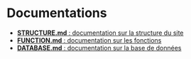 # Documentations

- [**STRUCTURE.md** : documentation sur la structure du site](/docs/STRUCTURE.md)
- [**FUNCTION.md** : documentation sur les fonctions](/docs/FUNCTION.md)
- [**DATABASE.md** : documentation sur la base de données](/docs/DATABASE.md)

